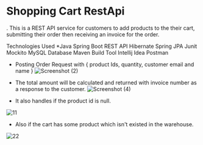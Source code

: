 # Shopping Cart RestApi

. This is a REST API service for customers to add products to the their cart, submitting their order then receiving an invoice for the order. 

Technologies Used
*Java 
 Spring Boot
 REST API
 Hibernate
 Spring JPA
 Junit
 Mockito
 MySQL Database
 Maven Build Tool
 Intellij Idea
 Postman

* Posting Order Request with { product Ids, quantity, customer email and name }
![Screenshot (2)](https://user-images.githubusercontent.com/77440941/211189277-f4a3ee11-cb43-4f94-b7ab-46676478bf18.png)

* The total amount will be calculated and returned with invoice number as a response to the customer.
![Screenshot (4)](https://user-images.githubusercontent.com/77440941/211189363-cb88b0fe-af74-4209-994b-3bdb50bb7b93.png)


* It also handles if the product id is null.
 
![11](https://user-images.githubusercontent.com/77440941/212068401-02cc7d55-af69-499d-8601-9bda50664ac2.png)


* Also if the cart has some product which isn't existed in the warehouse.

![22](https://user-images.githubusercontent.com/77440941/212068854-a0e771e5-be4a-4a91-8cdf-e5cd74205a99.png)
